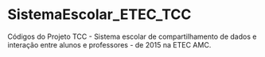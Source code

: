 # SistemaEscolar_ETEC_TCC
Códigos do Projeto TCC - Sistema escolar de compartilhamento de dados e interação entre alunos e professores - de 2015 na ETEC AMC.
